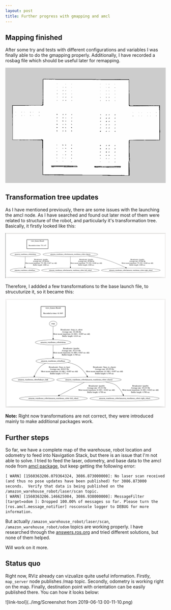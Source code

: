 ```yaml
---
layout: post
title: Further progress with gmapping and amcl
---
```


## Mapping finished

After some try and tests with different configurations and variables I was finally able to do the gmapping properly. Additionally, I have recorded a rosbag file which should be useful later for remapping.

<img src="../img/Screenshot from 2019-06-13 22-49-58.png" alt="picture" width="600"/>

## Transformation tree updates

As I have mentioned previously, there are some issues with the launching the amcl node. As I have searched and found out later most of them were related to structure of the robot, and particularly it's transformation tree. Basically, it firstly looked like this:

<img src="../img/Screenshot from 2019-06-03 20-15-16.png" alt="picture" width="600"/>

Therefore, I addded a few transformations to the base launch file, to strucuturize it, so it became this:

<img src="../img/Screenshot from 2019-06-12 22-36-19.png" alt="picture" width="600"/>

**Note:** Right now transformations are not correct, they were introduced mainly to make additional packages work.
<!-- ### Gmapping launch file
I also created a roslaunch file for students to learn basics of SLAM and do the mapping by themselves. -->

## Further steps
So far, we have a complete map of the warehouse, robot location and odometry to feed into Navigation Stack, but there is an issue that I'm not able to solve. I tried to feed the laser, odometry, and base data to the amcl node from [amcl package](http://wiki.ros.org/amcl), but keep getting the following error:
```
[ WARN] [1560363206.079364324, 3086.873000000]: No laser scan received (and thus no pose updates have been published) for 3086.873000 seconds.  Verify that data is being published on the /amazon_warehouse_robot/laser/scan topic.
[ WARN] [1560363206.146625004, 3086.938000000]: MessageFilter [target=odom ]: Dropped 100.00% of messages so far. Please turn the [ros.amcl.message_notifier] rosconsole logger to DEBUG for more information.
```

But actually ```/amazon_warehouse_robot/laser/scan```, ```/amazon_warehouse_robot/odom``` topics are working properly. I have researched through the [answers.ros.org](http://answers.ros.org) and tried different solutions, but none of them helped.  

Will work on it more.

## Status quo
Right now, RViz already can vizualize quite useful information. Firstly, ```map_server``` node publishes /map topic. Secondly, odometry is working right on the map. Finally, destination point with orientation can be easily published there. You can how it looks below:

![link-tool](../img/Screenshot from 2019-06-13 00-11-10.png)
